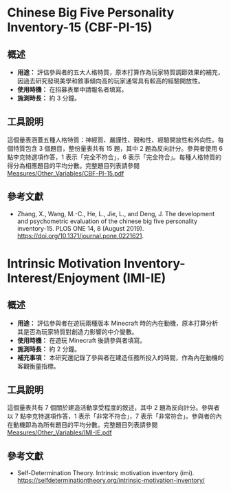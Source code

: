 # Chinese Big Five Personality Inventory-15 (CBF-PI-15)

## 概述

- **用途：** 評估參與者的五大人格特質，原本打算作為玩家特質調節效果的補充，因過去研究發現美學和敘事傾向高的玩家通常具有較高的經驗開放性。
- **使用時機：** 在招募表單中請報名者填寫。
- **施測時長：** 約 3 分鐘。

## 工具說明

這個量表涵蓋五種人格特質：神經質、嚴謹性、親和性、經驗開放性和外向性。每個特質包含 3 個題目，整份量表共有 15 題，其中 2 題為反向計分。參與者使用 6 點李克特選項作答，1 表示「完全不符合」，6 表示「完全符合」。每種人格特質的得分為相應題目的平均分數。完整題目列表請參閱 [Measures/Other_Variables/CBF-PI-15.pdf](CBF-PI-15.pdf)

## 參考文獻

- Zhang, X., Wang, M.-C., He, L., Jie, L., and Deng, J. The development and psychometric evaluation of the chinese big five personality inventory-15. PLOS ONE 14, 8 (August 2019). https://doi.org/10.1371/journal.pone.0221621.

# Intrinsic Motivation Inventory-Interest/Enjoyment (IMI-IE)

## 概述

- **用途：** 評估參與者在遊玩兩種版本 Minecraft 時的內在動機，原本打算分析其是否為玩家特質對創造力影響的中介變數。
- **使用時機：** 在遊玩 Minecraft 後請參與者填寫。
- **施測時長：** 約 2 分鐘。
- **補充事項：** 本研究還記錄了參與者在建造任務所投入的時間，作為內在動機的客觀衡量指標。

## 工具說明

這個量表共有 7 個關於建造活動享受程度的敘述，其中 2 題為反向計分。參與者以 7 點李克特選項作答，1 表示「非常不符合」，7 表示「非常符合」。參與者的內在動機即為為所有題目的平均分數。完整題目列表請參閱 [Measures/Other_Variables/IMI-IE.pdf](IMI-IE.pdf)

## 參考文獻

- Self-Determination Theory. Intrinsic motivation inventory (imi). https://selfdeterminationtheory.org/intrinsic-motivation-inventory/
